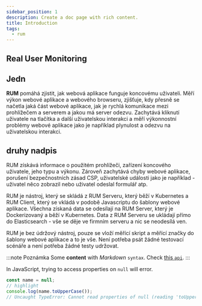 ```yaml
---
sidebar_position: 1
description: Create a doc page with rich content.
title: Introduction
tags:
  - rum
---
```


## Real User Monitoring

## Jedn

**RUM** pomáhá zjistit, jak webová aplikace funguje koncovému uživateli. Měří výkon webové aplikace a webového browseru, zjišťuje, kdy přesně se načetla jaká část webové aplikace, jak je rychlá komunikace mezi prohlížečem a serverem a jakou má server odezvu. Zachytává kliknutí uživatele na tlačítka a další uživatelskou interakci a měří výkonnostní problémy webové aplikace jako je například plynulost a odezvu na uživatelskou interakci.

## druhy nadpis

RUM získává informace o použitém prohlížeči, zařízení koncového uživatele, jeho typu a výkonu. Zároveň zachytává chyby webové aplikace, porušení bezpečnostních zásad CSP, uživatelské události jako je například - uživatel něco zobrazil nebo uživatel odeslal formulář atp.

RUM je nástroj, který se skládá z RUM Serveru, který běží v Kubernetes a RUM Client, který se vkládá v podobě Javascriptu do šablony webové aplikace.
Všechna získaná data se odesílají na RUM Server, který je Dockerizovaný a běží v Kubernetes. Data z RUM Serveru se ukládají přímo do Elasticsearch - vše se děje ve firmním serveru a nic se neodesílá ven.

RUM je bez údržový nástroj, pouze se vloží měřící skript a měřící značky do šablony webové aplikace a to je vše. Není potřeba psát žádné testovací scénáře a není potřeba žádné testy udržovat.

:::note Poznámka
Some **content** with _Markdown_ `syntax`. Check [this `api`](#).
:::

In JavaScript, trying to access properties on `null` will error.

```js
const name = null;
// highlight
console.log(name.toUpperCase());
// Uncaught TypeError: Cannot read properties of null (reading 'toUpperCase')
```